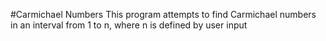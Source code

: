 #Carmichael Numbers
This program attempts to find Carmichael numbers in an interval from 1 to n, where n is defined by user input
